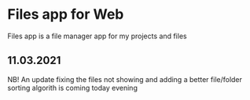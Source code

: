# Files app for Web
Files app is a file manager app for my projects and files

## 11.03.2021
NB! An update fixing the files not showing and adding a better file/folder sorting algorith is coming today evening
